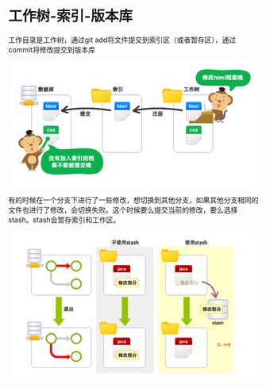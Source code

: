 # 工作树-索引-版本库

工作目录是工作树，通过git add将文件提交到索引区（或者暂存区），通过commit将修改提交到版本库

![](img/0005-1.png)

有的时候在一个分支下进行了一些修改，想切换到其他分支，如果其他分支相同的文件也进行了修改，会切换失败。这个时候要么提交当前的修改，要么选择stash。stash会暂存索引和工作区。

![](img/0005-2.png)